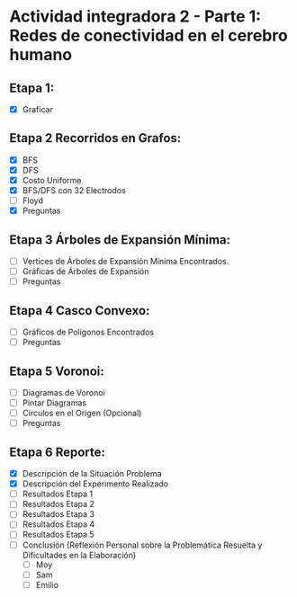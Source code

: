 # Actividad integradora 2 - Parte 1: Redes de conectividad en el cerebro humano

## Etapa 1:
- [x] Graficar

## Etapa 2 Recorridos en Grafos:
- [X] BFS
- [X] DFS
- [X] Costo Uniforme
- [X] BFS/DFS con 32 Electrodos
- [ ] Floyd
- [X] Preguntas

## Etapa 3 Árboles de Expansión Mínima:
- [ ] Vertices de Árboles de Expansión Mínima Encontrados.
- [ ] Gráficas de Árboles de Expansión
- [ ] Preguntas

## Etapa 4 Casco Convexo:
- [ ] Gráficos de Polígonos Encontrados
- [ ] Preguntas

## Etapa 5 Voronoi:
- [ ] Diagramas de Voronoi
- [ ] Pintar Diagramas
- [ ] Circulos en el Origen (Opcional)
- [ ] Preguntas

## Etapa 6 Reporte:
- [X] Descripción de la Situación Problema
- [X] Descripción del Experimento Realizado
- [ ] Resultados Etapa 1
- [ ] Resultados Etapa 2
- [ ] Resultados Etapa 3
- [ ] Resultados Etapa 4
- [ ] Resultados Etapa 5
- [ ] Conclusión (Reflexión Personal sobre la Problemática Resuelta y Dificultades en la Elaboración)
  - [ ] Moy
  - [ ] Sam
  - [ ] Emilio

